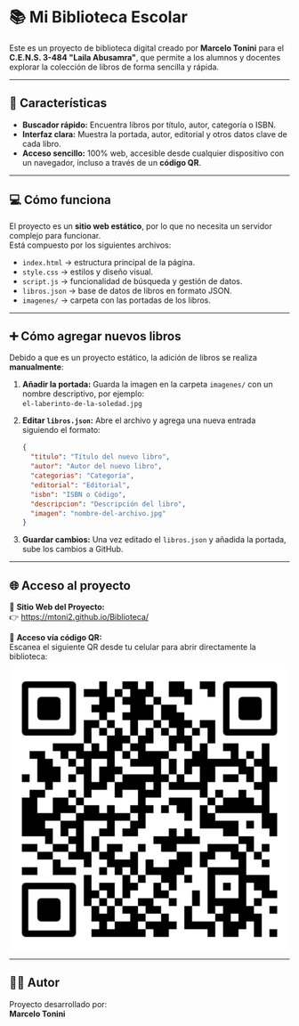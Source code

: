 # 📚 Mi Biblioteca Escolar

Este es un proyecto de biblioteca digital creado por **Marcelo Tonini** para el **C.E.N.S. 3-484 "Laila Abusamra"**, que permite a los alumnos y docentes explorar la colección de libros de forma sencilla y rápida.

---

## 🌟 Características

- **Buscador rápido:** Encuentra libros por título, autor, categoría o ISBN.  
- **Interfaz clara:** Muestra la portada, autor, editorial y otros datos clave de cada libro.  
- **Acceso sencillo:** 100% web, accesible desde cualquier dispositivo con un navegador, incluso a través de un **código QR**.

---

## 💻 Cómo funciona

El proyecto es un **sitio web estático**, por lo que no necesita un servidor complejo para funcionar.  
Está compuesto por los siguientes archivos:

- `index.html` → estructura principal de la página.  
- `style.css` → estilos y diseño visual.  
- `script.js` → funcionalidad de búsqueda y gestión de datos.  
- `libros.json` → base de datos de libros en formato JSON.  
- `imagenes/` → carpeta con las portadas de los libros.  

---

## ➕ Cómo agregar nuevos libros

Debido a que es un proyecto estático, la adición de libros se realiza **manualmente**:

1. **Añadir la portada:** Guarda la imagen en la carpeta `imagenes/` con un nombre descriptivo, por ejemplo:  
   `el-laberinto-de-la-soledad.jpg`  

2. **Editar `libros.json`:** Abre el archivo y agrega una nueva entrada siguiendo el formato:  

   ```json
   {
     "titulo": "Título del nuevo libro",
     "autor": "Autor del nuevo libro",
     "categorias": "Categoría",
     "editorial": "Editorial",
     "isbn": "ISBN o Código",
     "descripcion": "Descripción del libro",
     "imagen": "nombre-del-archivo.jpg"
   }
   ```

3. **Guardar cambios:** Una vez editado el `libros.json` y añadida la portada, sube los cambios a GitHub. 

---

## 🌐 Acceso al proyecto

📖 **Sitio Web del Proyecto:**  
👉 https://mtoni2.github.io/Biblioteca/  

📱 **Acceso vía código QR:**  
Escanea el siguiente QR desde tu celular para abrir directamente la biblioteca:  

![Código QR de la biblioteca](https://github.com/mtoni2/Biblioteca/blob/main/imagenes/qr_code.png?raw=true)  

---

## 👨‍💻 Autor

Proyecto desarrollado por:  
**Marcelo Tonini**